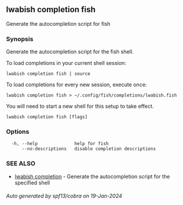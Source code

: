 ## lwabish completion fish

Generate the autocompletion script for fish

### Synopsis

Generate the autocompletion script for the fish shell.

To load completions in your current shell session:

	lwabish completion fish | source

To load completions for every new session, execute once:

	lwabish completion fish > ~/.config/fish/completions/lwabish.fish

You will need to start a new shell for this setup to take effect.


```
lwabish completion fish [flags]
```

### Options

```
  -h, --help              help for fish
      --no-descriptions   disable completion descriptions
```

### SEE ALSO

* [lwabish completion](lwabish_completion.md)	 - Generate the autocompletion script for the specified shell

###### Auto generated by spf13/cobra on 19-Jan-2024
